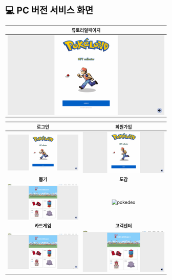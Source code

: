 
# :computer: PC 버전 서비스 화면
| 튜토리얼페이지                      |
| ----------------------------------- |
| ![tutorial](pc.assets/tutorial.gif) |

|                       로그인                       |                         회원가입                         |
| :------------------------------------------------: | :------------------------------------------------------: |
|    ![login](pc.assets/login-16498500488791.gif)    |      ![signup](pc.assets/signup-16498500560622.gif)      |
|                      **뽑기**                      |                         **도감**                         |
|    ![gacha](pc.assets/gacha-16498500643763.gif)    |     ![pokedex](pc.assets/pokedex-16498500708774.gif)     |
|                    **카드게임**                    |                       **고객센터**                       |
| ![cardgame](pc.assets/cardgame-16498500787555.gif) | ![supportpage](pc.assets/supportpage-16498500820706.gif) |

